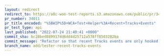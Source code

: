 ```yaml
---
layout: redirect
redirect_to: https://a8c-woo-test-reports.s3.amazonaws.com/public/pr/34011/api/index.html
pr_number: 34011
pr_title_encoded: "%5BWIP%5D+WCA+Test+Helper%3A+Recent+Tracks+Events"
pr_test_type: api
last_published: "2022-07-24 21:40:41 +0000"
commit_sha: bc28bed889917dd6dd4d25712a578ff8503282ba
commit_message: "Refactor so that recent Tracks events are only hooked up if enabled"
branch_name: add/tester-recent-tracks-events
---
```

